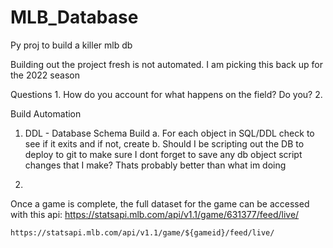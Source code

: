 # MLB_Database
Py proj to build a killer mlb db

Building out the project fresh is not automated. I am picking this back up for the 2022 season

Questions
    1. How do you account for what happens on the field? Do you?
    2. 


Build Automation
  1. DDL - Database Schema Build 
    a. For each object in SQL/DDL check to see if it exits and if not, create
    b. Should I be scripting out the DB to deploy to git to make sure I dont forget to save any db object script      changes that I make? Thats probably better than what im doing

  2. 






Once a game is complete, the full dataset for the game can be accessed with this api:
    https://statsapi.mlb.com/api/v1.1/game/631377/feed/live/

    https://statsapi.mlb.com/api/v1.1/game/${gameid}/feed/live/
    